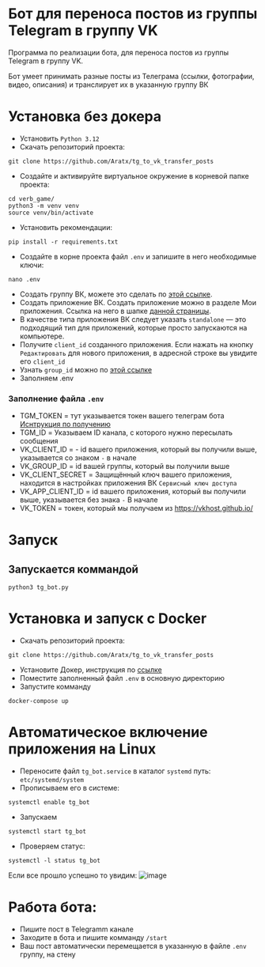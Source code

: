 # Бот для переноса постов из группы Telegram в группу VK
Программа по реализации бота, для переноса постов из группы Telegram в группу VK.

Бот умеет принимать разные посты из Телеграма (ссылки, фотографии, видео, описания) и транслирует их в указанную группу ВК
# Установка без докера
- Установить `Python 3.12`
- Скачать репозиторий проекта:
```shell
git clone https://github.com/Aratx/tg_to_vk_transfer_posts
```
- Создайте и активируйте виртуальное окружение в корневой папке проекта:
```shell
cd verb_game/
python3 -m venv venv
source venv/bin/activate
```
- Установить рекомендации:
```shell
pip install -r requirements.txt
```
- Создайте в корне проекта файл `.env` и запишите в него необходимые ключи:
```shell
nano .env
```
- Создать группу ВК, можете это сделать по [этой ссылке](https://vk.com/groups?tab=admin&w=groups_create).
- Создать приложение ВК. Создать приложение можно в разделе Мои приложения. Ссылка на него в шапке [данной страницы](https://vk.com/dev).
- В качестве типа приложения ВК следует указать `standalone` — это подходящий тип для приложений, которые просто запускаются на компьютере.
- Получите `client_id` созданного приложения. Если нажать на кнопку `Редактировать` для нового приложения, в адресной строке вы увидите его `client_id`
- Узнать `group_id` можно по [этой ссылке](https://regvk.com/id/)
- Заполняем .env
### Заполнение файла `.env`
- TGM_TOKEN = тут указывается токен вашего телеграм бота [Иснтрукция по получению](https://way23.ru/регистрация-бота-в-telegram.html)
- TGM_ID = Указываем ID канала, с которого нужно пересылать сообщения
- VK_CLIENT_ID = - id вашего приложения, который вы получили выше, указывается со знаком `-` в начале
- VK_GROUP_ID = id вашей группы, который вы получили выше
- VK_CLIENT_SECRET = Защищённый ключ вашего приложения, находится в настройках приложения ВК `Сервисный ключ доступа`
- VK_APP_CLIENT_ID = id вашего приложения, который вы получили выше, указывается без знака `-` В начале
- VK_TOKEN = токен, который мы получаем из https://vkhost.github.io/
# Запуск
## Запускается коммандой
```Shell
python3 tg_bot.py
```
# Установка и запуск с Docker
- Скачать репозиторий проекта:
```shell
git clone https://github.com/Aratx/tg_to_vk_transfer_posts
```
- Установите Докер, инструкция по [ссылке](https://docs.docker.com/desktop/install/linux-install/)
- Поместите заполненный файл `.env` в основную директорию
-  Запустите комманду
```Shell
docker-compose up
```
# Автоматическое включение приложения на Linux
- Переносите файл `tg_bot.service` в каталог `systemd` путь: `etc/systemd/system`
- Прописываем его в системе:
```Shell
systemctl enable tg_bot
```
- Запускаем
```Shell
systemctl start tg_bot
```
- Проверяем статус:
```Shell
systemctl -l status tg_bot
```
Если все прошло успешно то увидим:
![image](https://github.com/AndreyShukatka/Transferring_post_from_telegram_to_VK/assets/106096891/acf5da57-2e7a-4eb7-8843-18baceffaf62)


# Работа бота:
- Пишите пост в Telegramm канале
- Заходите в бота и пишите комманду `/start`
- Ваш пост автоматически перемещается в указанную в файле `.env` группу, на стену

